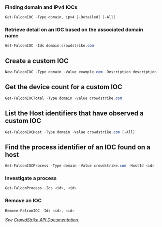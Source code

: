 ### Finding domain and IPv4 IOCs
```powershell
Get-FalconIOC -Type domain, ipv4 [-Detailed] [-All]
```
### Retrieve detail on an IOC based on the associated domain name
```powershell
Get-FalconIOC -Ids domain:crowdstrike.com
```
## Create a custom IOC
```powershell
New-FalconIOC -Type domain -Value example.com -Description description -ShareLevel red -Source source -Policy detect -ExpirationDays 30
```
## Get the device count for a custom IOC
```powershell
Get-FalconIOCTotal -Type domain -Value crowdstrike.com
```
## List the Host identifiers that have observed a custom IOC
```powershell
Get-FalconIOCHost -Type domain -Value crowdstrike.com [-All]
```
## Find the process identifier of an IOC found on a host
```powershell
Get-FalconIOCProcess -Type domain -Value crowdstrike.com -HostId <id> [-Detailed] [-All]
```
### Investigate a process
```powershell
Get-FalconProcess -Ids <id>, <id>
```
### Remove an IOC
```powershell
Remove-FalconIOC -Ids <id>, <id>
```
_See [CrowdStrike API Documentation](https://falcon.crowdstrike.com/support/documentation/88/custom-ioc-apis)._